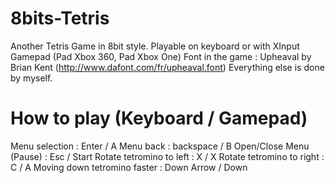 # 8bits-Tetris

Another Tetris Game in 8bit style. Playable on keyboard or with XInput Gamepad (Pad Xbox 360, Pad Xbox One)
Font in the game : Upheaval by Brian Kent (http://www.dafont.com/fr/upheaval.font)
Everything else is done by myself.

# How to play (Keyboard / Gamepad)
Menu selection : Enter / A
Menu back : backspace / B
Open/Close Menu (Pause) : Esc / Start
Rotate tetromino to left : X / X
Rotate tetromino to right : C / A
Moving down tetromino faster : Down Arrow / Down
